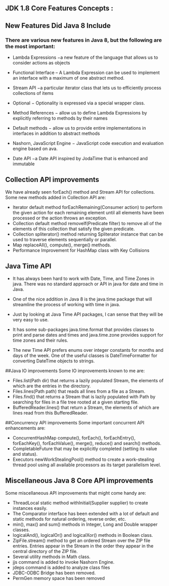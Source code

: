 ## JDK 1.8 Core Features Concepts :
## New Features Did Java 8 Include

### There are various new features in Java 8, but the following are the most important:

- Lambda Expressions −a new feature of the language that allows us to consider actions as objects
- Functional Interface – A Lambda Expression can be used to implement an interface with a maximum of one abstract method.
- Stream API −a particular iterator class that lets us to efficiently process collections of items

- Optional − Optionality is expressed via a special wrapper class.

- Method References − allow us to define Lambda Expressions by explicitly referring to methods by their names
- Default methods − allow us to provide entire implementations in interfaces in addition to abstract methods

- Nashorn, JavaScript Engine − JavaScript code execution and evaluation engine based on ava.

- Date API −a Date API inspired by JodaTime that is enhanced and immutable

## Collection API improvements
We have already seen forEach() method and Stream API for collections. Some new methods added in Collection API are:

- Iterator default method forEachRemaining(Consumer action) to perform the given action for each remaining element until all elements have been processed or the action throws an exception.
- Collection default method removeIf(Predicate filter) to remove all of the elements of this collection that satisfy the given predicate.
- Collection spliterator() method returning Spliterator instance that can be used to traverse elements sequentially or parallel.
- Map replaceAll(), compute(), merge() methods.
- Performance Improvement for HashMap class with Key Collisions

## Java Time API
- It has always been hard to work with Date, Time, and Time Zones in java. There was no standard approach or API in java for date and time in Java.
- One of the nice addition in Java 8 is the java.time package that will streamline the process of working with time in java.

- Just by looking at Java Time API packages, I can sense that they will be very easy to use.
- It has some sub-packages java.time.format that provides classes to print and parse dates and times and java.time.zone provides support for time zones and their rules.
- The new Time API prefers enums over integer constants for months and days of the week. One of the useful classes is DateTimeFormatter for converting DateTime objects to strings. 

##Java IO improvements
Some IO improvements known to me are:

- Files.list(Path dir) that returns a lazily populated Stream, the elements of which are the entries in the directory.
- Files.lines(Path path) that reads all lines from a file as a Stream.
- Files.find() that returns a Stream that is lazily populated with Path by searching for files in a file tree rooted at a given starting file.
- BufferedReader.lines() that return a Stream, the elements of which are lines read from this BufferedReader.

##Concurrency API improvements
Some important concurrent API enhancements are:

- ConcurrentHashMap compute(), forEach(), forEachEntry(), forEachKey(), forEachValue(), merge(), reduce() and search() methods.
- CompletableFuture that may be explicitly completed (setting its value and status).
- Executors newWorkStealingPool() method to create a work-stealing thread pool using all available processors as its target parallelism level.

 ## Miscellaneous Java 8 Core API improvements
Some miscellaneous API improvements that might come handy are:

- ThreadLocal static method withInitial(Supplier supplier) to create instances easily.
- The Comparator interface has been extended with a lot of default and static methods for natural ordering, reverse order, etc.
- min(), max() and sum() methods in Integer, Long and Double wrapper classes.
- logicalAnd(), logicalOr() and logicalXor() methods in Boolean class.
- ZipFile.stream() method to get an ordered Stream over the ZIP file entries. Entries appear in the Stream in the order they appear in the central directory of the ZIP file.
- Several utility methods in Math class.
- jjs command is added to invoke Nashorn Engine.
- jdeps command is added to analyze class files
- JDBC-ODBC Bridge has been removed.
- PermGen memory space has been removed
